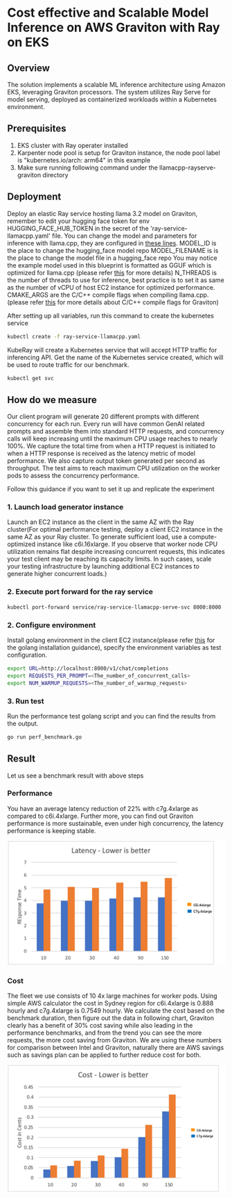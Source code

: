 # Cost effective and Scalable Model Inference on AWS Graviton with Ray on EKS

## Overview
The solution implements a scalable ML inference architecture using Amazon EKS, leveraging Graviton processors. The system utilizes Ray Serve for model serving, deployed as containerized workloads within a Kubernetes environment. 


## Prerequisites
 
1. EKS cluster with Ray operater installed
2. Karpenter node pool is setup for Graviton instance, the node pool label is "kubernetes.io/arch: arm64" in this example
3. Make sure running following command under the llamacpp-rayserve-graviton directory

## Deployment

Deploy an elastic Ray service hosting llama 3.2 model on Graviton, remember to edit your hugging face token for env HUGGING_FACE_HUB_TOKEN in the secret of the 'ray-service-llamacpp.yaml' file.
You can change the model and parameters for inference with llama.cpp, they are configured in [these lines](/gen-ai/inference/llamacpp-rayserve-graviton/ray-service-llamacpp.yaml#L121-L134).
MODEL_ID is the place to change the hugging_face model repo
MODEL_FILENAME is is the place to change the model file in a hugging_face repo 
You may notice the example model used in this blueprint is formatted as GGUF which is optimized for llama.cpp (please refer [this](https://huggingface.co/docs/hub/en/gguf) for more details)
N_THREADS is the number of threads to use for inference, best practice is to set it as same as the number of vCPU of host EC2 instance for optimized performance.
CMAKE_ARGS are the C/C++ compile flags when compiling llama.cpp.(please refer [this](https://github.com/aws/aws-graviton-getting-started/blob/main/c-c++.md) for more details about C/C++ compile flags for Graviton)

After setting up all variables, run this command to create the kubernetes service 

```bash
kubectl create -f ray-service-llamacpp.yaml 
```

KubeRay will create a Kubernetes service that will accept HTTP traffic for inferencing API. Get the name of the Kubernetes service created, which will be used to route traffic for our benchmark.

```bash
kubectl get svc 
```

## How do we measure

Our client program will generate 20 different prompts with different concurrency for each run. Every run will have common GenAI related prompts and assemble them into standard HTTP requests, and concurrency calls will keep increasing until the maximum CPU usage reaches to nearly 100%. We capture the total time from when a HTTP request is initiated to when a HTTP response is received as the latency metric of model performance. We also capture output token generated per second as throughput. The test aims to reach maximum CPU utilization on the worker pods to assess the concurrency performance.

Follow this guidance if you want to set it up and replicate the experiment

### 1. Launch load generator instance
Launch an EC2 instance as the client in the same AZ with the Ray cluster(For optimal performance testing, deploy a client EC2 instance in the same AZ as your Ray cluster. To generate sufficient load, use a compute-optimized instance like c6i.16xlarge. If you observe that worker node CPU utilization remains flat despite increasing concurrent requests, this indicates your test client may be reaching its capacity limits. In such cases, scale your testing infrastructure by launching additional EC2 instances to generate higher concurrent loads.)

### 2. Execute port forward for the ray service

```bash
kubectl port-forward service/ray-service-llamacpp-serve-svc 8000:8000
```

### 2. Configure environment
Install golang environment in the client EC2 instance(please refer [this](https://go.dev/doc/install) for the golang installation guidance), specify the environment variables as test configuration.

```bash
export URL=http://localhost:8000/v1/chat/completions
export REQUESTS_PER_PROMPT=<The_number_of_concurrent_calls>
export NUM_WARMUP_REQUESTS=<The_number_of_warmup_requests>
```

### 3. Run test
Run the performance test golang script and you can find the results from the output. 

```bash
go run perf_benchmark.go
```

## Result

Let us see a benchmark result with above steps

### Performance

You have an average latency reduction of 22% with c7g.4xlarge as compared to c6i.4xlarge. Further more, you can find out Graviton performance is more sustainable, even under high concurrency, the latency performance is keeping stable.

![Performance](/gen-ai/inference/llamacpp-rayserve-graviton/images/performance.png)


### Cost

The fleet we use consists of 10 4x large machines for worker pods. Using simple AWS calculator the cost in Sydney region for c6i.4xlarge is 0.888 hourly and c7g.4xlarge is 0.7549 hourly. We calculate the cost based on the benchmark duration, then figure out the data in following chart,  Graviton clearly has a benefit of 30% cost saving while also leading in the performance benchmarks, and from the trend you can see the more requests, the more cost saving from Graviton. We are using these numbers for comparison between Intel and Graviton, naturally there are AWS savings such as savings plan can be applied to further reduce cost for both.

![Cost](/gen-ai/inference/llamacpp-rayserve-graviton/images/cost.png)
